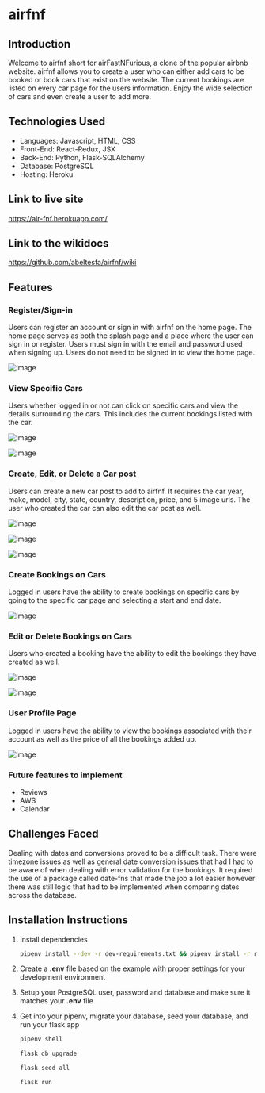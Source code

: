 # airfnf

## Introduction
Welcome to airfnf short for airFastNFurious, a clone of the popular airbnb website. airfnf allows you to create a user who can either add cars to be booked or book cars that exist on the website. The current bookings are listed on every car page for the users information. Enjoy the wide selection of cars and even create a user to add more. 

## Technologies Used
- Languages: Javascript, HTML, CSS
- Front-End: React-Redux, JSX
- Back-End: Python, Flask-SQLAlchemy
- Database: PostgreSQL
- Hosting: Heroku

## Link to live site
https://air-fnf.herokuapp.com/

## Link to the wikidocs
https://github.com/abeltesfa/airfnf/wiki

## Features

### Register/Sign-in
Users can register an account or sign in with airfnf on the home page. The home page serves as both the splash page and a place where the user can sign in or register. Users must sign in with the email and password used when signing up. Users do not need to be signed in to view the home page.

![image](https://user-images.githubusercontent.com/99838762/184603321-717e96fd-e2f8-49fd-88bc-eca94482deef.png)

### View Specific Cars
Users whether logged in or not can click on specific cars and view the details surrounding the cars. This includes the current bookings listed with the car.

![image](https://user-images.githubusercontent.com/99838762/184604206-f6f45f56-df10-4cea-b970-d931ad9af376.png)

![image](https://user-images.githubusercontent.com/99838762/184604282-fa0a03f9-17fe-4ecb-af33-909d9c5b5d35.png)


### Create, Edit, or Delete a Car post
Users can create a new car post to add to airfnf. It requires the car year, make, model, city, state, country, description, price, and 5 image urls. The user who created the car can also edit the car post as well. 

![image](https://user-images.githubusercontent.com/99838762/184605132-a98b179a-e2fe-4ba2-bb2e-5ff22c0f6cee.png)

![image](https://user-images.githubusercontent.com/99838762/184605662-1226e743-17ad-4602-8523-54172c34d4b6.png)

![image](https://user-images.githubusercontent.com/99838762/184605801-6a38b6a6-7136-4266-8cfb-ed7ce8bd6bf4.png)


### Create Bookings on Cars
Logged in users have the ability to create bookings on specific cars by going to the specific car page and selecting a start and end date. 

![image](https://user-images.githubusercontent.com/99838762/184606298-1b894510-5181-4b23-8c56-c0345e85ded9.png)


### Edit or Delete Bookings on Cars
Users who created a booking have the ability to edit the bookings they have created as well. 

![image](https://user-images.githubusercontent.com/99838762/184606700-34a4c0fb-30b6-4c00-afd3-efcb77dbe334.png)

![image](https://user-images.githubusercontent.com/99838762/184606817-fd32f94f-8637-4dde-9397-b2b40af33f30.png)


### User Profile Page
Logged in users have the ability to view the bookings associated with their account as well as the price of all the bookings added up.

![image](https://user-images.githubusercontent.com/99838762/184607078-ec42f9c4-3470-48c0-bd8e-32c176e17807.png)

### Future features to implement
- Reviews
- AWS
- Calendar

## Challenges Faced
Dealing with dates and conversions proved to be a difficult task. There were timezone issues as well as general date conversion issues that had I had to be aware of when dealing with error validation for the bookings. It required the use of a package called date-fns that made the job a lot easier however there was still logic that had to be implemented when comparing dates across the database.

## Installation Instructions
1. Install dependencies

      ```bash
      pipenv install --dev -r dev-requirements.txt && pipenv install -r requirements.txt
      ```

2. Create a **.env** file based on the example with proper settings for your
   development environment
3. Setup your PostgreSQL user, password and database and make sure it matches your **.env** file

4. Get into your pipenv, migrate your database, seed your database, and run your flask app

   ```bash
   pipenv shell
   ```

   ```bash
   flask db upgrade
   ```

   ```bash
   flask seed all
   ```

   ```bash
   flask run
   ```

